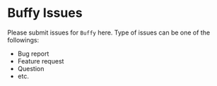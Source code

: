# Buffy Issues

Please submit issues for `Buffy` here. Type of issues can be one of the followings:

- Bug report
- Feature request
- Question
- etc.

